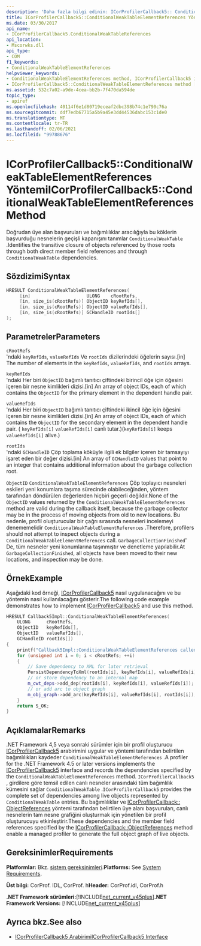 ```yaml
---
description: 'Daha fazla bilgi edinin: ICorProfilerCallback5:: ConditionalWeakTableElementReferences Yöntemi'
title: ICorProfilerCallback5::ConditionalWeakTableElementReferences Yöntemi
ms.date: 03/30/2017
api_name:
- ICorProfilerCallback5.ConditionalWeakTableReferences
api_location:
- Mscorwks.dll
api_type:
- COM
f1_keywords:
- ConditionalWeakTableElementReferences
helpviewer_keywords:
- ConditionalWeakTableElementReferences method, ICorProfilerCallback5 interface [.NET Framework profiling]
- ICorProfilerCallback5::ConditionalWeakTableElementReferences method [.NET Framework profiling]
ms.assetid: 532c7a02-a9de-4cea-bb2b-7f470da594de
topic_type:
- apiref
ms.openlocfilehash: 40114f6e1d80719eceaf2dbc398b74c1e790c76a
ms.sourcegitcommit: ddf7edb67715a5b9a45e3dd44536dabc153c1de0
ms.translationtype: MT
ms.contentlocale: tr-TR
ms.lasthandoff: 02/06/2021
ms.locfileid: "99788676"
---
```

# <a name="icorprofilercallback5conditionalweaktableelementreferences-method"></a><span data-ttu-id="f1282-103">ICorProfilerCallback5::ConditionalWeakTableElementReferences Yöntemi</span><span class="sxs-lookup"><span data-stu-id="f1282-103">ICorProfilerCallback5::ConditionalWeakTableElementReferences Method</span></span>

<span data-ttu-id="f1282-104">Doğrudan üye alan başvuruları ve bağımlılıklar aracılığıyla bu köklerin başvurduğu nesnelerin geçişli kapanışını tanımlar `ConditionalWeakTable` .</span><span class="sxs-lookup"><span data-stu-id="f1282-104">Identifies the transitive closure of objects referenced by those roots through both direct member field references and through `ConditionalWeakTable` dependencies.</span></span>

## <a name="syntax"></a><span data-ttu-id="f1282-105">Sözdizimi</span><span class="sxs-lookup"><span data-stu-id="f1282-105">Syntax</span></span>

```cpp
HRESULT ConditionalWeakTableElementReferences(
     [in]                     ULONG    cRootRefs,
     [in, size_is(cRootRefs)] ObjectID keyRefIds[],
     [in, size_is(cRootRefs)] ObjectID valueRefIds[],
     [in, size_is(cRootRefs)] GCHandleID rootIds[]
);
```

## <a name="parameters"></a><span data-ttu-id="f1282-106">Parametreler</span><span class="sxs-lookup"><span data-stu-id="f1282-106">Parameters</span></span>

`cRootRefs`\
<span data-ttu-id="f1282-107">'ndaki `keyRefIds`, `valueRefIds` Ve `rootIds` dizilerindeki öğelerin sayısı.</span><span class="sxs-lookup"><span data-stu-id="f1282-107">[in] The number of elements in the `keyRefIds`, `valueRefIds`, and `rootIds` arrays.</span></span>

`keyRefIds`\
<span data-ttu-id="f1282-108">'ndaki Her biri `ObjectID` bağımlı tanıtıcı çiftindeki birincil öğe için öğesini içeren bir nesne kimlikleri dizisi.</span><span class="sxs-lookup"><span data-stu-id="f1282-108">[in] An array of object IDs, each of which contains the `ObjectID` for the primary element in the dependent handle pair.</span></span>

`valueRefIds`\
<span data-ttu-id="f1282-109">'ndaki Her biri `ObjectID` bağımlı tanıtıcı çiftindeki ikincil öğe için öğesini içeren bir nesne kimlikleri dizisi.</span><span class="sxs-lookup"><span data-stu-id="f1282-109">[in] An array of object IDs, each of which contains the `ObjectID` for the secondary element in the dependent handle pair.</span></span> <span data-ttu-id="f1282-110">( `keyRefIds[i]` `valueRefIds[i]` canlı tutar.)</span><span class="sxs-lookup"><span data-stu-id="f1282-110">(`keyRefIds[i]` keeps `valueRefIds[i]` alive.)</span></span>

`rootIds`\
<span data-ttu-id="f1282-111">'ndaki `GCHandleID` Çöp toplama köküyle ilgili ek bilgiler içeren bir tamsayıyı işaret eden bir değer dizisi.</span><span class="sxs-lookup"><span data-stu-id="f1282-111">[in] An array of `GCHandleID` values that point to an integer that contains additional information about the garbage collection root.</span></span>

<span data-ttu-id="f1282-112">`ObjectID` `ConditionalWeakTableElementReferences` Çöp toplayıcı nesneleri eskileri yeni konumlara taşıma sürecinde olabileceğinden, yöntem tarafından döndürülen değerlerden hiçbiri geçerli değildir.</span><span class="sxs-lookup"><span data-stu-id="f1282-112">None of the `ObjectID` values returned by the `ConditionalWeakTableElementReferences` method are valid during the callback itself, because the garbage collector may be in the process of moving objects from old to new locations.</span></span> <span data-ttu-id="f1282-113">Bu nedenle, profil oluşturucular bir çağrı sırasında nesneleri incelemeyi denememelidir `ConditionalWeakTableElementReferences` .</span><span class="sxs-lookup"><span data-stu-id="f1282-113">Therefore, profilers should not attempt to inspect objects during a `ConditionalWeakTableElementReferences` call.</span></span> <span data-ttu-id="f1282-114">`GarbageCollectionFinished`' De, tüm nesneler yeni konumlarına taşınmıştır ve denetleme yapılabilir.</span><span class="sxs-lookup"><span data-stu-id="f1282-114">At `GarbageCollectionFinished`, all objects have been moved to their new locations, and inspection may be done.</span></span>

## <a name="example"></a><span data-ttu-id="f1282-115">Örnek</span><span class="sxs-lookup"><span data-stu-id="f1282-115">Example</span></span>

<span data-ttu-id="f1282-116">Aşağıdaki kod örneği, [ICorProfilerCallback5](icorprofilercallback5-interface.md) nasıl uygulanacağını ve bu yöntemin nasıl kullanılacağını gösterir.</span><span class="sxs-lookup"><span data-stu-id="f1282-116">The following code example demonstrates how to implement [ICorProfilerCallback5](icorprofilercallback5-interface.md) and use this method.</span></span>

```cpp
HRESULT Callback5Impl::ConditionalWeakTableElementReferences(
    ULONG      cRootRefs,
    ObjectID   keyRefIds[],
    ObjectID   valueRefIds[],
    GCHandleID rootIds[])
{
    printf("Callback5Impl::ConditionalWeakTableElementReferences called\n");
    for (unsigned int i = 0; i < cRootRefs; ++i)
    {
        // Save dependency to XML for later retrieval
        PersistDependencyToXml(rootIds[i], keyRefIds[i], valueRefIds[i]);
        // or store dependency to an internal map
        m_cwt_deps->add_dep(rootIds[i], keyRefIds[i], valueRefIds[i]);
        // or add arc to object graph
        m_obj_graph->add_arc(keyRefIds[i], valueRefIds[i], rootIds[i]);
    }
    return S_OK;
}
```

## <a name="remarks"></a><span data-ttu-id="f1282-117">Açıklamalar</span><span class="sxs-lookup"><span data-stu-id="f1282-117">Remarks</span></span>

<span data-ttu-id="f1282-118">.NET Framework 4,5 veya sonraki sürümler için bir profil oluşturucu [ICorProfilerCallback5](icorprofilercallback5-interface.md) arabirimini uygular ve yöntemi tarafından belirtilen bağımlılıkları kaydeder `ConditionalWeakTableElementReferences` .</span><span class="sxs-lookup"><span data-stu-id="f1282-118">A profiler for the .NET Framework 4.5 or later versions implements the [ICorProfilerCallback5](icorprofilercallback5-interface.md) interface and records the dependencies specified by the `ConditionalWeakTableElementReferences` method.</span></span> <span data-ttu-id="f1282-119">`ICorProfilerCallback5` , girdilere göre temsil edilen canlı nesneler arasındaki tüm bağımlılık kümesini sağlar `ConditionalWeakTable` .</span><span class="sxs-lookup"><span data-stu-id="f1282-119">`ICorProfilerCallback5` provides the complete set of dependencies among live objects represented by `ConditionalWeakTable` entries.</span></span> <span data-ttu-id="f1282-120">Bu bağımlılıklar ve [ICorProfilerCallback:: ObjectReferences](icorprofilercallback-objectreferences-method.md) yöntemi tarafından belirtilen üye alanı başvuruları, canlı nesnelerin tam nesne grafiğini oluşturmak için yönetilen bir profil oluşturucuyu etkinleştirir.</span><span class="sxs-lookup"><span data-stu-id="f1282-120">These dependencies and the member field references specified by the [ICorProfilerCallback::ObjectReferences](icorprofilercallback-objectreferences-method.md) method enable a managed profiler to generate the full object graph of live objects.</span></span>

## <a name="requirements"></a><span data-ttu-id="f1282-121">Gereksinimler</span><span class="sxs-lookup"><span data-stu-id="f1282-121">Requirements</span></span>

<span data-ttu-id="f1282-122">**Platformlar:** Bkz. [sistem gereksinimleri](../../get-started/system-requirements.md).</span><span class="sxs-lookup"><span data-stu-id="f1282-122">**Platforms:** See [System Requirements](../../get-started/system-requirements.md).</span></span>

<span data-ttu-id="f1282-123">**Üst bilgi:** CorProf. IDL, CorProf. h</span><span class="sxs-lookup"><span data-stu-id="f1282-123">**Header:** CorProf.idl, CorProf.h</span></span>

<span data-ttu-id="f1282-124">**.NET Framework sürümleri:**[!INCLUDE[net_current_v45plus](../../../../includes/net-current-v45plus-md.md)]</span><span class="sxs-lookup"><span data-stu-id="f1282-124">**.NET Framework Versions:** [!INCLUDE[net_current_v45plus](../../../../includes/net-current-v45plus-md.md)]</span></span>

## <a name="see-also"></a><span data-ttu-id="f1282-125">Ayrıca bkz.</span><span class="sxs-lookup"><span data-stu-id="f1282-125">See also</span></span>

- [<span data-ttu-id="f1282-126">ICorProfilerCallback5 Arabirimi</span><span class="sxs-lookup"><span data-stu-id="f1282-126">ICorProfilerCallback5 Interface</span></span>](icorprofilercallback5-interface.md)
